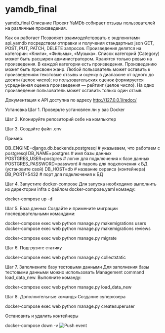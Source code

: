 # yamdb_final
yamdb_final
Описание
Проект YaMDb собирает отзывы пользователей на различные произведения.

Как он работает
Позволяет взаимодействовать с эндпоинтами api_yamdb посредством отправки и получения стандартных json GET, POST, PUT, PATCH, DELETE запросов. Произведения делятся на категории: «Книги», «Фильмы», «Музыка». Список категорий (Category) может быть расширен администратором. Хранятся только ревью на произведения. В каждой категории есть произведения. Произведению может быть присвоен жанр. Любой пользователь может оставить к произведениям текстовые отзывы и оценку в диапазоне от одного до десяти (целое число); из пользовательских оценок формируется усреднённая оценка произведения — рейтинг (целое число). На одно произведение пользователь может оставить только один отзыв.

Документация к API доступна по адресу http://127.0.0.1/redoc/

Установка
Шаг 1. Проверьте установлен ли у вас Docker

Шаг 2. Клонируйте репозиторий себе на компьютер

Шаг 3. Создайте файл .env

Пример:

DB_ENGINE=django.db.backends.postgresql # указываем, что работаем с postgresql
DB_NAME=postgres # имя базы данных
POSTGRES_USER=postgres # логин для подключения к базе данных
POSTGRES_PASSWORD=password # пароль для подключения к БД (установите свой)
DB_HOST=db # название сервиса (контейнера)
DB_PORT=5432 # порт для подключения к БД 

Шаг 4. Запустите docker-compose
Для запуска необходимо выполнить из директории infra с файлом docker-compose.yaml команду:

docker-compose up -d

Шаг 5. База данных
Создайте и примените миграции последовательными командами:

docker-compose exec web python manage.py makemigrations users
docker-compose exec web python manage.py makemigrations reviews

docker-compose exec web python manage.py migrate


Шаг 6. Подгрузите статику

docker-compose exec web python manage.py collectstatic

Шаг 7. Заполнените базу тестовыми данными
Для заполнения базы тестовыми данными можно использовать Management command  load_data_new. Выполните команду:

docker-compose exec web python manage.py load_data_new

Шаг 8. Дополнительные команды
Создание суперюзера

docker-compose exec web python manage.py createsuperuser

Остановить и удалить контейнеры


docker-compose down -v
![Push event](https://github.com/github/docs/actions/workflows/yamdb_workflow.yml/badge.svg?event=push )

